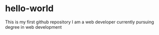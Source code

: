 # hello-world
This is my first github repository
I am a web developer
currently pursuing degree in web development
